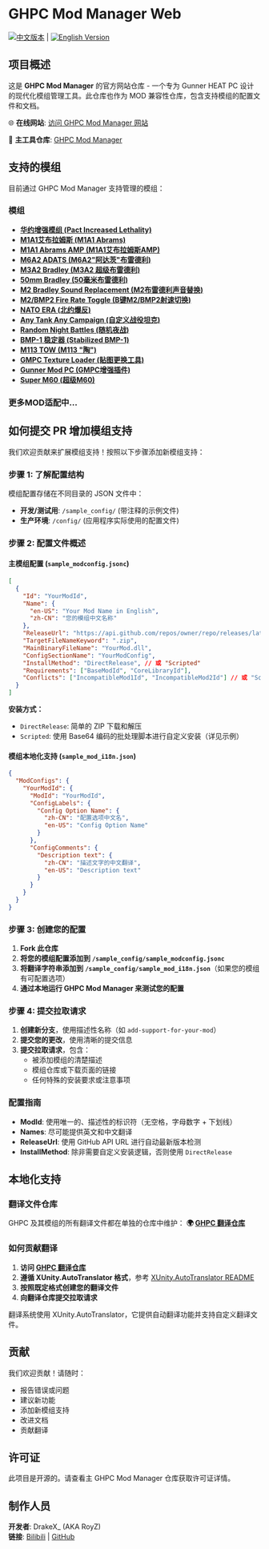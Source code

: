 # GHPC Mod Manager Web

[![中文版本](https://img.shields.io/badge/README-%E4%B8%AD%E6%96%87-red)](README.zh-CN.md) | [![English Version](https://img.shields.io/badge/README-English-blue)](README.md)

## 项目概述

这是 **GHPC Mod Manager** 的官方网站仓库 - 一个专为 Gunner HEAT PC 设计的现代化模组管理工具。此仓库也作为 MOD 兼容性仓库，包含支持模组的配置文件和文档。

🌐 **在线网站**: [访问 GHPC Mod Manager 网站](https://GHPC.DMR.gg/)

🚀 **主工具仓库**: [GHPC Mod Manager](https://github.com/RoyZ-iwnl/GHPC-Mod-Manager)

## 支持的模组

目前通过 GHPC Mod Manager 支持管理的模组：

### 模组
- **[华约增强模组 (Pact Increased Lethality)](https://github.com/thebeninator/Pact-Increased-Lethality)**
- **[M1A1艾布拉姆斯 (M1A1 Abrams)](https://github.com/thebeninator/M1A1Abrams)**
- **[M1A1 Abrams AMP (M1A1艾布拉姆斯AMP)](https://github.com/Cyances/M1A1AbramsAMP)**
- **[M6A2 ADATS (M6A2"阿达茨"布雷德利)](https://github.com/Cyances/M6A2-ADATS)**
- **[M3A2 Bradley (M3A2 超级布雷德利)](https://github.com/SovGrenadier/M3A2-Bradley-GHPC)**
- **[50mm Bradley (50毫米布雷德利)](https://github.com/thebeninator/50mm-Bradley)**
- **[M2 Bradley Sound Replacement (M2布雷德利声音替换)](https://github.com/thebeninator/M2-Bradley-Sound-Replacement)**
- **[M2/BMP2 Fire Rate Toggle (B键M2/BMP2射速切换)](https://github.com/thebeninator/FireRateToggle)**
- **[NATO ERA (北约爆反)](https://github.com/Cyances/NATO-ERA)**
- **[Any Tank Any Campaign (自定义战役坦克)](https://github.com/Cyances/Any-Tank-Any-Campaign)**
- **[Random Night Battles (随机夜战)](https://github.com/thebeninator/Random-Night-Battles)**
- **[BMP-1 稳定器 (Stabilized BMP-1)](https://github.com/thebeninator/Stabilized-BMP-1)**
- **[M113 TOW (M113 "陶")](https://github.com/thebeninator/M113-TOW)**
- **[GMPC Texture Loader (贴图更换工具)](https://github.com/Andrix44/GMPCTextureLoader)**
- **[Gunner Mod PC (GMPC增强插件)](https://github.com/Andrix44/GunnerModPC)**
- **[Super M60 (超级M60)](https://github.com/Cyances/Super-M60)**

### 更多MOD适配中...

## 如何提交 PR 增加模组支持

我们欢迎贡献来扩展模组支持！按照以下步骤添加新模组支持：

### 步骤 1: 了解配置结构

模组配置存储在不同目录的 JSON 文件中：
- **开发/测试用**: `/sample_config/` (带注释的示例文件)
- **生产环境**: `/config/` (应用程序实际使用的配置文件)

### 步骤 2: 配置文件概述

#### 主模组配置 (`sample_modconfig.jsonc`)
```json
[
  {
    "Id": "YourModId",
    "Name": {
      "en-US": "Your Mod Name in English",
      "zh-CN": "您的模组中文名称"
    },
    "ReleaseUrl": "https://api.github.com/repos/owner/repo/releases/latest",
    "TargetFileNameKeyword": ".zip",
    "MainBinaryFileName": "YourMod.dll",
    "ConfigSectionName": "YourModConfig",
    "InstallMethod": "DirectRelease", // 或 "Scripted"
    "Requirements": ["BaseModId", "CoreLibraryId"],
    "Conflicts": ["IncompatibleMod1Id", "IncompatibleMod2Id"] // 或 "Scripted"
  }
]
```

**安装方式：**
- `DirectRelease`: 简单的 ZIP 下载和解压
- `Scripted`: 使用 Base64 编码的批处理脚本进行自定义安装（详见示例）

#### 模组本地化支持 (`sample_mod_i18n.json`)
```json
{
  "ModConfigs": {
    "YourModId": {
      "ModId": "YourModId",
      "ConfigLabels": {
        "Config Option Name": {
          "zh-CN": "配置选项中文名",
          "en-US": "Config Option Name"
        }
      },
      "ConfigComments": {
        "Description text": {
          "zh-CN": "描述文字的中文翻译",
          "en-US": "Description text"
        }
      }
    }
  }
}
```

### 步骤 3: 创建您的配置

1. **Fork 此仓库**
2. **将您的模组配置添加到 `/sample_config/sample_modconfig.jsonc`**
3. **将翻译字符串添加到 `/sample_config/sample_mod_i18n.json`**（如果您的模组有可配置选项）
4. **通过本地运行 GHPC Mod Manager 来测试您的配置**

### 步骤 4: 提交拉取请求

1. **创建新分支**，使用描述性名称（如 `add-support-for-your-mod`）
2. **提交您的更改**，使用清晰的提交信息
3. **提交拉取请求**，包含：
   - 被添加模组的清楚描述
   - 模组仓库或下载页面的链接
   - 任何特殊的安装要求或注意事项

### 配置指南

- **ModId**: 使用唯一的、描述性的标识符（无空格，字母数字 + 下划线）
- **Names**: 尽可能提供英文和中文翻译
- **ReleaseUrl**: 使用 GitHub API URL 进行自动最新版本检测
- **InstallMethod**: 除非需要自定义安装逻辑，否则使用 `DirectRelease`

## 本地化支持

### 翻译文件仓库
GHPC 及其模组的所有翻译文件都在单独的仓库中维护：
**🌍 [GHPC 翻译仓库](https://github.com/RoyZ-iwnl/ghpc-translation)**

### 如何贡献翻译

1. **访问 [GHPC 翻译仓库](https://github.com/RoyZ-iwnl/ghpc-translation)**
2. **遵循 XUnity.AutoTranslator 格式**，参考 [XUnity.AutoTranslator README](https://github.com/bbepis/XUnity.AutoTranslator/blob/master/README.md)
3. **按照既定格式创建您的翻译文件**
4. **向翻译仓库提交拉取请求**

翻译系统使用 XUnity.AutoTranslator，它提供自动翻译功能并支持自定义翻译文件。

## 贡献

我们欢迎贡献！请随时：
- 报告错误或问题
- 建议新功能
- 添加新模组支持
- 改进文档
- 贡献翻译

## 许可证

此项目是开源的。请查看主 GHPC Mod Manager 仓库获取许可证详情。

## 制作人员

**开发者**: DrakeX_ (AKA RoyZ)  
**链接**: [Bilibili](https://space.bilibili.com/3493285595187364) | [GitHub](https://github.com/RoyZ-iwnl/GHPC-Mod-Manager)
